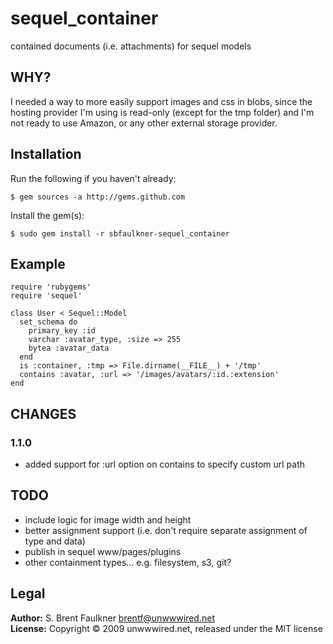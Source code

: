 # sequel\_container

contained documents (i.e. attachments) for sequel models

## WHY?

I needed a way to more easily support images and css in blobs, since the hosting provider I'm using is read-only (except for the tmp folder) and I'm not ready to use Amazon, or any other external storage provider.

## Installation

Run the following if you haven't already:

    $ gem sources -a http://gems.github.com
  
Install the gem(s):

    $ sudo gem install -r sbfaulkner-sequel_container

## Example

    require 'rubygems'
    require 'sequel'
    
    class User < Sequel::Model
      set_schema do
        primary_key :id
        varchar :avatar_type, :size => 255
        bytea :avatar_data
      end
      is :container, :tmp => File.dirname(__FILE__) + '/tmp'
      contains :avatar, :url => '/images/avatars/:id.:extension'
    end

## CHANGES

### 1.1.0

- added support for :url option on contains to specify custom url path

## TODO

- include logic for image width and height
- better assignment support (i.e. don't require separate assignment of type and data)
- publish in sequel www/pages/plugins
- other containment types... e.g. filesystem, s3, git?

## Legal

**Author:** S. Brent Faulkner <brentf@unwwwired.net>  
**License:** Copyright &copy; 2009 unwwwired.net, released under the MIT license

